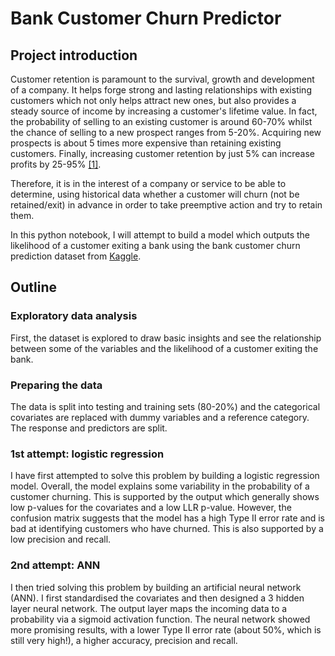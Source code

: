 # Bank Customer Churn Predictor 

## Project introduction
Customer retention is paramount to the survival, growth and development of a company. It helps forge strong and lasting relationships with existing customers which not only helps attract new ones, but also provides a steady source of income by increasing a customer's lifetime value. In fact, the probability of selling to an existing customer is around 60-70% whilst the chance of selling to a new prospect ranges from 5-20%. Acquiring new prospects is about 5 times more expensive than retaining existing customers. Finally, increasing customer retention by just 5% can increase profits by 25-95% [[1]](https://www.outboundengine.com/blog/customer-retention-marketing-vs-customer-acquisition-marketing/).

Therefore, it is in the interest of a company or service to be able to determine, using historical data whether a customer will churn (not be retained/exit) in advance in order to take preemptive action and try to retain them. 

In this python notebook, I will attempt to build a model which outputs the likelihood of a customer exiting a bank using the bank customer churn prediction dataset from [Kaggle](https://www.kaggle.com/adammaus/predicting-churn-for-bank-customers). 

## Outline

### Exploratory data analysis 
First, the dataset is explored to draw basic insights and see the relationship between some of the variables and the likelihood of a customer exiting the bank.

### Preparing the data
The data is split into testing and training sets (80-20%) and the categorical covariates are replaced with dummy variables and a reference category. The response and predictors are split. 

### 1st attempt: logistic regression 
I have first attempted to solve this problem by building a logistic regression model. Overall, the model explains some variability in the probability of a customer churning. This is supported by the output which generally shows low p-values for the covariates and a low LLR p-value. However, the confusion matrix suggests that the model has a high Type II error rate and is bad at identifying customers who have churned. This is also supported by a low precision and recall. 

### 2nd attempt: ANN
I then tried solving this problem by building an artificial neural network (ANN). I first standardised the covariates and then designed a 3 hidden layer neural network. The output layer maps the incoming data to a probability via a sigmoid activation function. The neural network showed more promising results, with a lower Type II error rate (about 50%, which is still very high!), a higher accuracy, precision and recall. 
